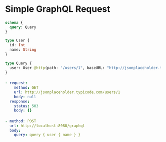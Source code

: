 # Simple GraphQL Request

####
```graphql @server
schema {
  query: Query
}

type User {
  id: Int
  name: String
}

type Query {
  user: User @http(path: "/users/1", baseURL: "http://jsonplaceholder.typicode.com")
}
```

####
```yml @mock
- request:
    method: GET
    url: http://jsonplaceholder.typicode.com/users/1
    body: null
  response:
    status: 503
    body: {}
```

####
```yml @assert
- method: POST
  url: http://localhost:8080/graphql
  body:
    query: query { user { name } }
```
